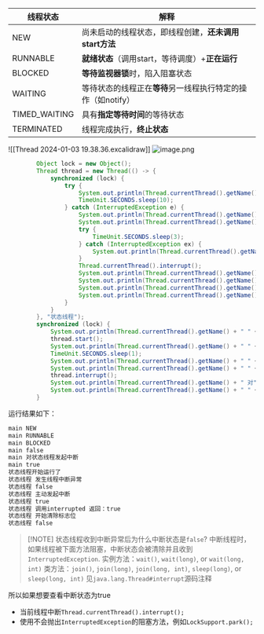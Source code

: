 
| 线程状态      | 解释                                                         |
| ------------- | ------------------------------------------------------------ |
| NEW           | 尚未启动的线程状态，即线程创建，**还未调用start方法**        |
| RUNNABLE      | **就绪状态**（调用start，等待调度）+**正在运行**             |
| BLOCKED       | **等待监视器锁**时，陷入阻塞状态                             |
| WAITING       | 等待状态的线程正在**等待**另一线程执行特定的操作（如notify） |
| TIMED_WAITING | 具有**指定等待时间**的等待状态                               |
| TERMINATED    | 线程完成执行，**终止状态**                                   |
![[Thread 2024-01-03 19.38.36.excalidraw]]
![image.png](https://gitee.com/ycfan/images/raw/master/img/20231215121728.png)

```java
        Object lock = new Object();
        Thread thread = new Thread(() -> {
            synchronized (lock) {
                try {
                    System.out.println(Thread.currentThread().getName() + "开始运行了");
                    TimeUnit.SECONDS.sleep(10);
                } catch (InterruptedException e) {
                    System.out.println(Thread.currentThread().getName() + " 发生线程中断异常");
                    System.out.println(Thread.currentThread().getName() + " " + Thread.currentThread().isInterrupted());
                    try {
                        TimeUnit.SECONDS.sleep(3);
                    } catch (InterruptedException ex) {
                        System.out.println(Thread.currentThread().getName() + " 发生线程中断");
                    }
                    Thread.currentThread().interrupt();
                    System.out.println(Thread.currentThread().getName() + " 主动发起中断");
                    System.out.println(Thread.currentThread().getName() + " " + Thread.currentThread().isInterrupted());
                    System.out.println(Thread.currentThread().getName() + " 调用interrupted 返回：" + Thread.interrupted());
                    System.out.println(Thread.currentThread().getName() + " " + Thread.currentThread().isInterrupted());
                }
            }
        }, "状态线程");
        synchronized (lock) {
            System.out.println(Thread.currentThread().getName() + " " + thread.getState());
            thread.start();
            System.out.println(Thread.currentThread().getName() + " " + thread.getState());
            TimeUnit.SECONDS.sleep(1);
            System.out.println(Thread.currentThread().getName() + " " + thread.getState());
            System.out.println(Thread.currentThread().getName() + " " + thread.isInterrupted());
            thread.interrupt();
            System.out.println(Thread.currentThread().getName() + " 对" + thread.getName() + "发起中断");
            System.out.println(Thread.currentThread().getName() + " " + thread.isInterrupted());
        }

```

运行结果如下：
```sh
main NEW
main RUNNABLE
main BLOCKED
main false
main 对状态线程发起中断
main true
状态线程开始运行了
状态线程 发生线程中断异常
状态线程 false
状态线程 主动发起中断
状态线程 true
状态线程 调用interrupted 返回：true
状态线程 开始清除标志位
状态线程 false
```


> [!NOTE] 状态线程收到中断异常后为什么中断状态是`false`?
> 中断线程时，如果线程被下面方法阻塞，中断状态会被清除并且收到`InterruptedException`.
> 实例方法：`wait()`, `wait(long)`, or `wait(long, int)` 
> 类方法：`join()`, `join(long)`, `join(long, int)`, `sleep(long)`, or `sleep(long, int)`
> 见`java.lang.Thread#interrupt`源码注释

所以如果想要查看中断状态为true
- 当前线程中断`Thread.currentThread().interrupt();`
- 使用不会抛出`InterruptedException`的阻塞方法，例如`LockSupport.park();`
